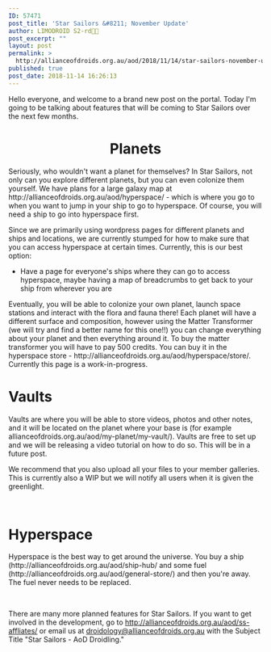 ```yaml
---
ID: 57471
post_title: 'Star Sailors &#8211; November Update'
author: LIMODROID S2-rd🔭🔬
post_excerpt: ""
layout: post
permalink: >
  http://allianceofdroids.org.au/aod/2018/11/14/star-sailors-november-update/
published: true
post_date: 2018-11-14 16:26:13
---
```

Hello everyone, and welcome to a brand new post on the portal. Today I'm going to be talking about features that will be coming to Star Sailors over the next few months.
<h1 style="text-align: center;">Planets</h1>
Seriously, who wouldn't want a planet for themselves? In Star Sailors, not only can you explore different planets, but you can even colonize them yourself. We have plans for a large galaxy map at http://allianceofdroids.org.au/aod/hyperspace/ - which is where you go to when you want to jump in your ship to go to hyperspace. Of course, you will need a ship to go into hyperspace first.

Since we are primarily using wordpress pages for different planets and ships and locations, we are currently stumped for how to make sure that you can access hyperspace at certain times. Currently, this is our best option:
<ul>
 	<li>Have a page for everyone's ships where they can go to access hyperspace, maybe having a map of breadcrumbs to get back to your ship from wherever you are</li>
</ul>
Eventually, you will be able to colonize your own planet, launch space stations and interact with the flora and fauna there! Each planet will have a different surface and composition, however using the Matter Transformer (we will try and find a better name for this one!!) you can change everything about your planet and then everything around it. To buy the matter transformer you will have to pay 500 credits. You can buy it in the hyperspace store - http://allianceofdroids.org.au/aod/hyperspace/store/. Currently this page is a work-in-progress.
<h1>Vaults</h1>
Vaults are where you will be able to store videos, photos and other notes, and it will be located on the planet where your base is (for example allianceofdroids.org.au/aod/my-planet/my-vault/). Vaults are free to set up and we will be releasing a video tutorial on how to do so. This will be in a future post.

We recommend that you also upload all your files to your member galleries. This is currently also a WIP but we will notify all users when it is given the greenlight.

&nbsp;
<h1>Hyperspace</h1>
Hyperspace is the best way to get around the universe. You buy a ship (http://allianceofdroids.org.au/aod/ship-hub/ and some fuel (http://allianceofdroids.org.au/aod/general-store/) and then you're away. The fuel never needs to be replaced.

&nbsp;

There are many more planned features for Star Sailors. If you want to get involved in the development, go to http://allianceofdroids.org.au/aod/ss-affliates/ or email us at droidology@allianceofdroids.org.au with the Subject Title "Star Sailors - AoD Droidling."